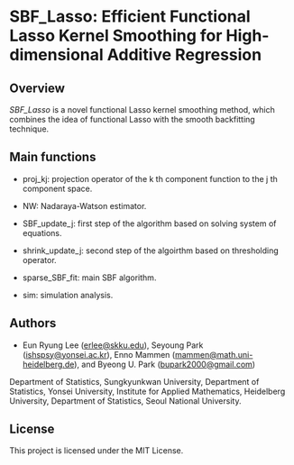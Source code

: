 # SBF_Lasso: Efficient Functional Lasso Kernel Smoothing for High-dimensional Additive Regression


## Overview

*SBF_Lasso* is a novel functional Lasso kernel smoothing method, which combines the idea of functional Lasso with the smooth backfitting technique.


## Main functions

- proj_kj: projection operator of the k th component function to the j th component space.

- NW: Nadaraya-Watson estimator.

- SBF_update_j: first step of the algorithm based on solving system of equations.

- shrink_update_j: second step of the algoirthm based on thresholding operator.

- sparse_SBF_fit: main SBF algorithm.

- sim: simulation analysis.


## Authors

* Eun Ryung Lee (erlee@skku.edu), Seyoung Park (ishspsy@yonsei.ac.kr), Enno Mammen (mammen@math.uni-heidelberg.de), and Byeong U. Park (bupark2000@gmail.com)
  
 Department of Statistics, Sungkyunkwan University, Department of Statistics, Yonsei University, Institute for Applied Mathematics, Heidelberg University, Department of Statistics, Seoul National University.


## License

This project is licensed under the MIT License.




